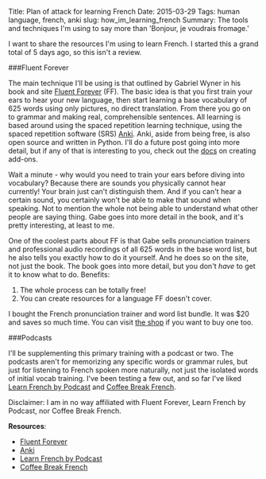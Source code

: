 Title: Plan of attack for learning French
Date: 2015-03-29
Tags: human language, french, anki
slug: how_im_learning_french
Summary: The tools and techniques I'm using to say more than 'Bonjour, je voudrais fromage.'


I want to share the resources I'm using to learn French. I started this a grand total of 5 days ago, so this isn't a review.

###Fluent Forever

The main technique I'll be using is that outlined by Gabriel Wyner in his book and site [Fluent Forever](https://fluent-forever.com/) (FF). The basic idea is that you first train your ears to hear your new language, then start learning a base vocabulary of 625 words using only pictures, no direct translation. From there you go on to grammar and making real, comprehensible sentences. All learning is based around using the spaced repetition learning technique, using the spaced repetition software (SRS) [Anki](http://ankisrs.net/). Anki, aside from being free, is also open source and written in Python. I'll do a future post going into more detail, but if any of that is interesting to you, check out the [docs](http://ankisrs.net/docs/addons.html) on creating add-ons.

Wait a minute - why would you need to train your ears before diving into vocabulary? Because there are sounds you physically cannot hear currently! Your brain just can't distinguish them. And if you can't hear a certain sound, you certainly won't be able to make that sound when speaking. Not to mention the whole not being able to understand what other people are saying thing. Gabe goes into more detail in the book, and it's pretty interesting, at least to me.

One of the coolest parts about FF is that Gabe sells pronunciation trainers and professional audio recordings of all 625 words in the base word list, but he also tells you exactly how to do it yourself. And he does so on the site, not just the book. The book goes into more detail, but you don't *have* to get it to know what to do. Benefits:

1. The whole process can be totally free!
2. You can create resources for a language FF doesn't cover.

I bought the French pronunciation trainer and word list bundle. It was $20 and saves so much time. You can visit [the shop](https://fluent-forever.com/bundles/) if you want to buy one too.

###Podcasts

I'll be supplementing this primary training with a podcast or two. The podcasts aren't for memorizing any specific words or grammar rules, but just for listening to French spoken more naturally, not just the isolated words of initial vocab training. I've been testing a few out, and so far I've liked [Learn French by Podcast](http://www.learnfrenchbypodcast.com/) and [Coffee Break French](https://radiolingua.com/coffeebreakfrench/).

Disclaimer: I am in no way affiliated with Fluent Forever, Learn French by Podcast, nor Coffee Break French.

**Resources**:

- [Fluent Forever](https://fluent-forever.com/)
- [Anki](http://ankisrs.net/)
- [Learn French by Podcast](http://www.learnfrenchbypodcast.com/)
- [Coffee Break French](https://radiolingua.com/coffeebreakfrench/)
